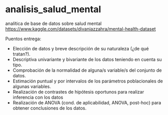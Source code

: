 # analisis_salud_mental
analítica de base de datos sobre salud mental https://www.kaggle.com/datasets/divaniazzahra/mental-health-dataset

Puentos entrega: 
- Elección de datos y breve descripción de su naturaleza (¿de qué tratan?).
- Descriptiva univariante y bivariante de los datos teniendo en cuenta su tipo.
- Comprobación de la normalidad de alguna/s variable/s del conjunto de datos.
- Estimación puntual y por intervalos de los parámetros poblacionales de algunas variables.
- Realización de contrastes de hipótesis oportunos para realizar inferencia con los datos
- Realización de ANOVA (cond. de aplicabilidad, ANOVA, post-hoc) para obtener conclusiones de los datos.